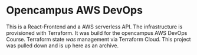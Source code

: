# Opencampus AWS DevOps

This is a React-Frontend and a AWS serverless API. The infrastructure is provisioned with Terraform. It was build for the opencampus AWS DevOps Course. Terraform state _was_ management via Terraform Cloud. This project was pulled down and is up here as an archive.
